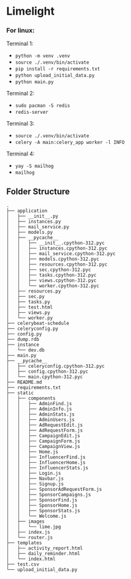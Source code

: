 # Limelight


### For linux:

Terminal 1:

- `python -m venv .venv`
- `source ./.venv/bin/activate`
- `pip install -r requirements.txt`
- `python upload_initial_data.py`
- `python main.py`


Terminal 2:
- `sudo pacman -S redis`
- `redis-server`


Terminal 3:
- `source ./.venv/bin/activate`
- `celery -A main:celery_app worker -l INFO`


Terminal 4:
- `yay -S mailhog`
- `mailhog`


## Folder Structure
```
.
├── application
│   ├── __init__.py
│   ├── instances.py
│   ├── mail_service.py
│   ├── models.py
│   ├── __pycache__
│   │   ├── __init__.cpython-312.pyc
│   │   ├── instances.cpython-312.pyc
│   │   ├── mail_service.cpython-312.pyc
│   │   ├── models.cpython-312.pyc
│   │   ├── resources.cpython-312.pyc
│   │   ├── sec.cpython-312.pyc
│   │   ├── tasks.cpython-312.pyc
│   │   ├── views.cpython-312.pyc
│   │   └── worker.cpython-312.pyc
│   ├── resources.py
│   ├── sec.py
│   ├── tasks.py
│   ├── test.html
│   ├── views.py
│   └── worker.py
├── celerybeat-schedule
├── celeryconfig.py
├── config.py
├── dump.rdb
├── instance
│   └── dev.db
├── main.py
├── __pycache__
│   ├── celeryconfig.cpython-312.pyc
│   ├── config.cpython-312.pyc
│   └── main.cpython-312.pyc
├── README.md
├── requirements.txt
├── static
│   ├── components
│   │   ├── AdminFind.js
│   │   ├── AdminInfo.js
│   │   ├── AdminStats.js
│   │   ├── AdminUsers.js
│   │   ├── AdRequestEdit.js
│   │   ├── AdRequestForm.js
│   │   ├── CampaignEdit.js
│   │   ├── CampaignForm.js
│   │   ├── CampaignView.js
│   │   ├── Home.js
│   │   ├── InfluencerFind.js
│   │   ├── InfluencerHome.js
│   │   ├── InfluencerStats.js
│   │   ├── Login.js
│   │   ├── Navbar.js
│   │   ├── Signup.js
│   │   ├── SponsorAdRequestForm.js
│   │   ├── SponsorCampaigns.js
│   │   ├── SponsorFind.js
│   │   ├── SponsorHome.js
│   │   ├── SponsorStats.js
│   │   └── Welcome.js
│   ├── images
│   │   └── lime.jpg
│   ├── index.js
│   └── router.js
├── templates
│   ├── activity_report.html
│   ├── daily_reminder.html
│   └── index.html
├── test.csv
└── upload_initial_data.py
```